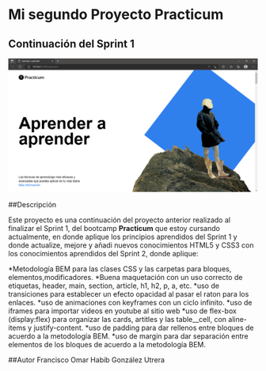 # Mi segundo Proyecto Practicum

## Continuación del Sprint 1

![preview de sprint 2](/images/preview-web.png)

##Descripción

Este proyecto es una continuación del proyecto anterior realizado al finalizar el Sprint 1, del bootcamp **Practicum** que estoy cursando actualmente, en donde aplique los principios aprendidos del Sprint 1 y donde actualize, mejore y añadi nuevos conocimientos HTML5 y CSS3 con los conocimientos aprendidos del Sprint 2, donde aplique:

*Metodología BEM para las clases CSS y las carpetas para bloques, elementos,modificadores.
*Buena maquetación con un uso correcto de etiquetas, header, main, section, article, h1, h2, p, a, etc.
*uso de transiciones para establecer un efecto opacidad al pasar el raton para los enlaces.
*uso de animaciones con keyframes con un ciclo infinito.
*uso de iframes para importar videos en youtube al sitio web
*uso de flex-box (display:flex) para organizar las cards, artitles y las table\_\_cell, con aline-items y justify-content.
*uso de padding para dar rellenos entre bloques de acuerdo a la metodología BEM.
*uso de margin para dar separación entre elementos de los bloques de acuerdo a la metodología BEM.

##Autor
Francisco Omar Habib González Utrera
